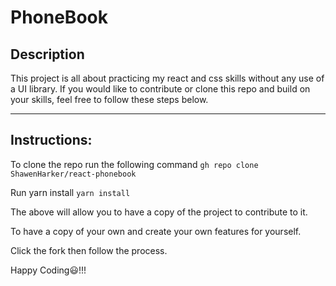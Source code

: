 # PhoneBook

## Description

This project is all about practicing my react and css skills without any use of a UI library. If you would like to contribute or clone this repo and build on your skills, feel free to follow these steps below.
____________________________________________________________________________________________________

## Instructions:

To clone the repo run the following command
`gh repo clone ShawenHarker/react-phonebook`

Run yarn install
`yarn install`

The above will allow you to have a copy of the project to contribute to it.

To have a copy of your own and create your own features for yourself.

Click the fork then follow the process.

Happy Coding:smiley:!!! 

